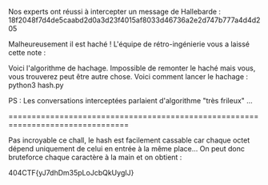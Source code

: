 Nos experts ont réussi à intercepter un message de Hallebarde : 18f2048f7d4de5caabd2d0a3d23f4015af8033d46736a2e2d747b777a4d4d205

Malheureusement il est haché ! L'équipe de rétro-ingénierie vous a laissé cette note :

Voici l'algorithme de hachage. Impossible de remonter le haché mais vous, vous trouverez peut être autre chose. Voici comment lancer le hachage : python3 hash.py

PS : Les conversations interceptées parlaient d'algorithme "très frileux" ...

================================================================================

Pas incroyable ce chall, le hash est facilement cassable car chaque octet dépend uniquement de celui en entrée à la même place...
On peut donc bruteforce chaque caractère à la main et on obtient :

404CTF{yJ7dhDm35pLoJcbQkUygIJ}
